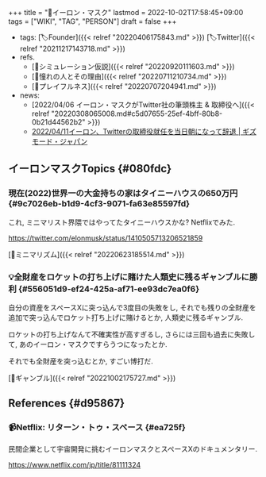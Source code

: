 +++
title = "👨イーロン・マスク"
lastmod = 2022-10-02T17:58:45+09:00
tags = ["WIKI", "TAG", "PERSON"]
draft = false
+++

-   tags: [🏷Founder]({{< relref "20220406175843.md" >}}) [🏷Twitter]({{< relref "20211217143718.md" >}})
-   refs.
    -   [📝シミュレーション仮説]({{< relref "20220920111603.md" >}})
    -   [🦊憧れの人とその理由]({{< relref "20220711210734.md" >}})
    -   [🔖プレイフルネス]({{< relref "20220707204941.md" >}})
-   news:
    -   [2022/04/06 イーロン・マスクがTwitter社の筆頭株主 & 取締役へ]({{< relref "20220308065008.md#c5d07655-25ef-4bff-80b8-0b21d44562b2" >}})
    -   [2022/04/11イーロン、Twitterの取締役就任を当日朝になって辞退 | ギズモード・ジャパン](https://www.gizmodo.jp/2022/04/elon-declines-twitter-board.html?utm_source=dlvr.it&utm_medium=twitter&utm_campaign=0e3d3fc7b0dda597aeedc4c43bc691c7)


## イーロンマスクTopics {#080fdc}


### 現在(2022)世界一の大金持ちの家はタイニーハウスの650万円 {#9c7026eb-b1d9-4cf3-9071-fa63e85597fd}

これ, ミニマリスト界隈ではやってたタイニーハウスかな? Netflixでみた.

<https://twitter.com/elonmusk/status/1410505713206521859>

[📝ミニマリズム]({{< relref "20220623185514.md" >}})


### 💡全財産をロケットの打ち上げに賭けた人類史に残るギャンブルに勝利 {#556051d9-ef24-425a-af71-ee93dc7ea0f6}

自分の資産をスペースXに突っ込んで3度目の失敗をし, それでも残りの全財産を追加で突っ込んでロケット打ち上げに賭けるとか, 人類史に残るギャンブル.

ロケットの打ち上げなんて不確実性が高すぎるし, さらには三回も過去に失敗して, あのイーロン・マスクですらうつになったとか.

それでも全財産を突っ込むとか, すごい博打だ.

[🔖ギャンブル]({{< relref "20221002175727.md" >}})


## References {#d95867}


### 📹Netflix: リターン・トゥ・スペース {#ea725f}

民間企業として宇宙開発に挑むイーロンマスクとスペースXのドキュメンタリー.

<https://www.netflix.com/jp/title/81111324>
